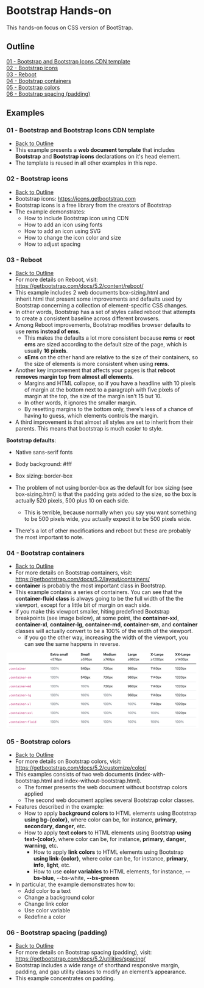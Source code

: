 # Bootstrap Hands-on

This hands-on focus on CSS version of BootStrap.

## Outline

<a href="https://github.com/pagliares/bootstrap-hands-on#01---bootstrap-and-bootstrap-icons-cdn-template">01 - Bootstrap and Bootstrap Icons CDN template</a><br>
<a href="https://github.com/pagliares/bootstrap-hands-on#02---bootstrap-icons">02 - Bootstrap icons</a><br>
<a href="https://github.com/pagliares/bootstrap-hands-on#03---reboot">03 - Reboot</a><br>
<a href="https://github.com/pagliares/bootstrap-hands-on#04---bootstrap-containers">04 - Bootstrap containers</a><br>
<a href="https://github.com/pagliares/bootstrap-hands-on#05---bootstrap-colors">05 - Bootstrap colors</a><br>
<a href="https://github.com/pagliares/bootstrap-hands-on#06---bootstrap-spacing-padding">06 - Bootstrap spacing (padding)</a><br>

## Examples

### 01 - Bootstrap and Bootstrap Icons CDN template
- <a href="https://github.com/pagliares/bootstrap-hands-on#outline">Back to Outline</a>
- This example presents a <strong>web document template</strong> that includes <strong>Bootstrap</strong> and <strong>Bootstrap icons</strong> declarations on it's head element.
- The template is reused in all other examples in this repo.

### 02 - Bootstrap icons
- <a href="https://github.com/pagliares/bootstrap-hands-on#outline">Back to Outline</a>
- Bootstrap icons: https://icons.getbootstrap.com
- Bootstrap icons is a free library from the creators of Bootstrap
- The example demonstrates:
  - How to include Bootstrap icon using CDN
  - How to add an icon using fonts
  - How to add an icon using SVG
  - How to change the icon color and size
  - How to adjust spacing

### 03 - Reboot
- <a href="https://github.com/pagliares/bootstrap-hands-on#outline">Back to Outline</a>
- For more details on Reboot, visit: https://getbootstrap.com/docs/5.2/content/reboot/
- This example includes 2 web documents box-sizing.html and inherit.html that present some improvements and defaults used by Bootstrap concerning a collection of element-specific CSS changes.
- In other words, Bootstrap has a set of styles called reboot that attempts to create a consistent baseline across different browsers.
- Among Reboot improvements, Bootstrap modifies browser defaults to use <strong>rems instead of ems</strong>. 
  - This makes the defaults a lot more consistent because <strong>rems</strong> or <strong>root ems</strong> are sized according to the default size of the page, which is usually <strong>16 pixels</strong>.
   - <strong>sEms</strong> on the other hand are relative to the size of their containers, so the size of elements is more consistent when using <strong>rems</strong>.
- Another key improvement that affects your pages is that <strong>reboot removes margin top from almost all elements</strong>. 
  - Margins and HTML collapse, so if you have a headline with 10 pixels of margin at the bottom next to a paragraph with five pixels of margin at the top, the size of the margin isn't 15 but 10. 
  - In other words, it ignores the smaller margin. 
  - By resetting margins to the bottom only, there's less of a chance of having to guess, which elements controls the margin. 
- A third improvement is that almost all styles are set to inherit from their parents. This means that bootstrap is much easier to style.

<strong>Bootstrap defaults</strong>:
- Native sans-serif fonts
- Body background: #fff
- Box sizing: border-box

- The problem of not using border-box as the default for box sizing (see box-sizing.html) is that the padding gets added to the size, so the box is actually 520 pixels, 500 plus 10 on each side. 
  - This is terrible, because normally when you say you want something to be 500 pixels wide, you actually expect it to be 500 pixels wide. 
- There's a lot of other modifications and reboot but these are probably the most important to note.  

### 04 - Bootstrap containers
- <a href="https://github.com/pagliares/bootstrap-hands-on#outline">Back to Outline</a>
- For more details on Bootstrap containers, visit: https://getbootstrap.com/docs/5.2/layout/containers/
- <strong>container</strong> is probably the most important class in Bootstrap.
- This example contains a series of containers. You can see that the <strong>container-fluid class</strong> is always going to be the full width of the the viewport, except for a little bit of margin on each side.
- if you make this viewport smaller, hiting predefined Bootstrap breakpoints (see image below), at some point, the <strong>container-xxl</strong>, <strong>container-xl</strong>, <strong>container-lg</strong>, <strong>container-md</strong>, <strong>container-sm</strong>, and <strong>container</strong> classes will actually convert to be a 100% of the width of the viewport.
  - if you go the other way, increasing the width of the viewport, you can see the same happens in reverse. 

<p align="center"><img src="https://github.com/pagliares/bootstrap-hands-on/blob/main/Images/bootstrap-containers.png" width=824 heigh=323></p>

### 05 - Bootstrap colors
- <a href="https://github.com/pagliares/bootstrap-hands-on#outline">Back to Outline</a>
- For more details on Bootstrap colors, visit: https://getbootstrap.com/docs/5.2/customize/color/
- This examples consists of two web documents (index-with-bootstrap.html and index-without-bootstrap.html). 
  - The former presents the web document without bootstrap colors applied
  - The second web document applies several Bootstrap color classes.
- Features described in the example:
  - How to apply <strong>background colors</strong> to HTML elements using Bootstrap <strong>using bg-{color}</strong>, where color can be, for instance, <strong>primary</strong>, <strong>secondary</strong>, <strong>danger</strong>, etc.
  - How to apply <strong>text colors</strong> to HTML elements using Bootstrap <strong>using text-{color}</strong>, where color can be, for instance, <strong>primary</strong>, <strong>danger</strong>, <strong>warning</strong>, etc.
    - How to apply <strong>link colors</strong> to HTML elements using Bootstrap <strong>using link-{color}</strong>, where color can be, for instance, <strong>primary</strong>, <strong>info</strong>, <strong>light</strong>, etc.
    - How to use <strong>color variables</strong> to HTML elements, for instance, <strong>--bs-blue</strong>, </strong>--bs-white</strong>, <strong>--bs-greeen</strong>
- In particular, the example demonstrates how to:
  - Add color to a text
  - Change a background color
  - Change link color
  - Use color variable
  - Redefine a color

### 06 - Bootstrap spacing (padding)
- <a href="https://github.com/pagliares/bootstrap-hands-on#outline">Back to Outline</a>
- For more details on Bootstrap spacing (padding), visit: https://getbootstrap.com/docs/5.2/utilities/spacing/
- Bootstrap includes a wide range of shorthand responsive margin, padding, and gap utility classes to modify an element’s appearance.
- This example concentrates on padding.


